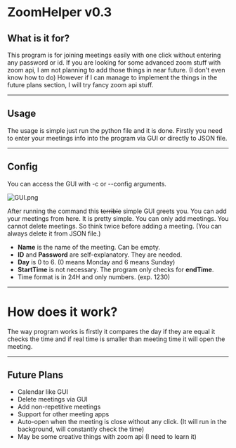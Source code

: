 # ZoomHelper v0.3

## What is it for?

This program is for joining meetings easily with one click without entering any password or id. If you are looking for some advanced zoom stuff with zoom api, I am not planning to add those things in near future. (I don't even know how to do) However if I can manage to implement the things in the future plans section, I will try fancy zoom api stuff.

---
## Usage
The usage is simple just run the python file and it is done. Firstly you need to enter your meetings info into the program via GUI or directly to JSON file.

---
## Config
You can access the GUI with -c or --config arguments.

![GUI.png](https://user-images.githubusercontent.com/72021576/136834720-d2964001-6228-4d82-af5c-c0d59a3aa8f0.png)

After running the command this ~~terrible~~ simple GUI greets you. You can add your meetings from here. It is pretty simple. You can only add meetings. You cannot delete meetings. So think twice before adding a meeting. (You can always delete it from JSON file.)

* **Name** is the name of the meeting. Can be empty.
* **ID** and **Password** are self-explanatory. They are needed.
* **Day** is 0 to 6. (0 means Monday and 6 means Sunday)
* **StartTime** is not necessary. The program only checks for **endTime**.
* Time format is in 24H and only numbers. (exp. 1230)

---
# How does it work?
The way program works is firstly it compares the day if they are equal it checks the time and if real time is smaller than meeting time it will open the meeting.

---
## Future Plans
* Calendar like GUI
* Delete meetings via GUI
* Add non-repetitive meetings
* Support for other meeting apps
* Auto-open when the meeting is close without any click. (It will run in the background, will constantly check the time)
* May be some creative things with zoom api (I need to learn it)
